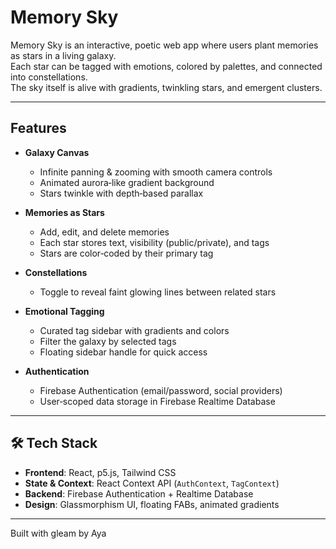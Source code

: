 # Memory Sky

Memory Sky is an interactive, poetic web app where users plant memories as stars in a living galaxy.  
Each star can be tagged with emotions, colored by palettes, and connected into constellations.  
The sky itself is alive with gradients, twinkling stars, and emergent clusters.

---

## Features

- **Galaxy Canvas**  
  - Infinite panning & zooming with smooth camera controls  
  - Animated aurora‑like gradient background  
  - Stars twinkle with depth‑based parallax  

- **Memories as Stars**  
  - Add, edit, and delete memories  
  - Each star stores text, visibility (public/private), and tags  
  - Stars are color‑coded by their primary tag  

- **Constellations**  
  - Toggle to reveal faint glowing lines between related stars  

- **Emotional Tagging**  
  - Curated tag sidebar with gradients and colors  
  - Filter the galaxy by selected tags  
  - Floating sidebar handle for quick access  

- **Authentication**  
  - Firebase Authentication (email/password, social providers)  
  - User‑scoped data storage in Firebase Realtime Database  

---

## 🛠️ Tech Stack

- **Frontend**: React, p5.js, Tailwind CSS  
- **State & Context**: React Context API (`AuthContext`, `TagContext`)  
- **Backend**: Firebase Authentication + Realtime Database  
- **Design**: Glassmorphism UI, floating FABs, animated gradients  

---
Built with gleam by Aya
